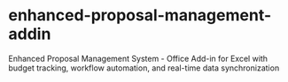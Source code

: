 # enhanced-proposal-management-addin
Enhanced Proposal Management System - Office Add-in for Excel with budget tracking, workflow automation, and real-time data synchronization
